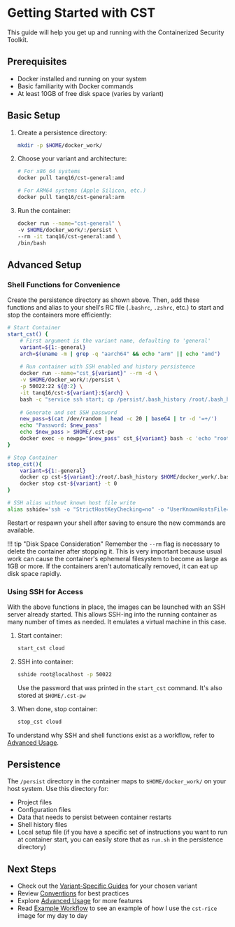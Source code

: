 # Getting Started with CST

This guide will help you get up and running with the Containerized Security Toolkit.

## Prerequisites

- Docker installed and running on your system
- Basic familiarity with Docker commands
- At least 10GB of free disk space (varies by variant)

## Basic Setup

1. Create a persistence directory:
    ```bash
    mkdir -p $HOME/docker_work/
    ```

2. Choose your variant and architecture:
    ```bash
    # For x86_64 systems
    docker pull tanq16/cst-general:amd

    # For ARM64 systems (Apple Silicon, etc.)
    docker pull tanq16/cst-general:arm
    ```

3. Run the container:
    ```bash
    docker run --name="cst-general" \
    -v $HOME/docker_work/:/persist \
    --rm -it tanq16/cst-general:amd \
    /bin/bash
    ```

## Advanced Setup

### Shell Functions for Convenience

Create the persistence directory as shown above. Then, add these functions and alias to your shell's RC file (`.bashrc`, `.zshrc`, etc.) to start and stop the containers more efficiently:

```bash
# Start Container
start_cst() {
    # First argument is the variant name, defaulting to 'general'
    variant=${1:-general}
    arch=$(uname -m | grep -q "aarch64" && echo "arm" || echo "amd")
    
    # Run container with SSH enabled and history persistence
    docker run --name="cst_${variant}" --rm -d \
    -v $HOME/docker_work/:/persist \
    -p 50022:22 ${@:2} \
    -it tanq16/cst-${variant}:${arch} \
    bash -c "service ssh start; cp /persist/.bash_history /root/.bash_history 2>/dev/null; tail -f /dev/null"
    
    # Generate and set SSH password
    new_pass=$(cat /dev/random | head -c 20 | base64 | tr -d '=+/')
    echo "Password: $new_pass"
    echo $new_pass > $HOME/.cst-pw
    docker exec -e newpp="$new_pass" cst_${variant} bash -c 'echo "root:$(printenv newpp)" | chpasswd'
}

# Stop Container
stop_cst(){
    variant=${1:-general}
    docker cp cst-${variant}:/root/.bash_history $HOME/docker_work/.bash_history 2>/dev/null
    docker stop cst-${variant} -t 0
}

# SSH alias without known host file write
alias sshide='ssh -o "StrictHostKeyChecking=no" -o "UserKnownHostsFile=/dev/null"'
```

Restart or respawn your shell after saving to ensure the new commands are available.

!!! tip "Disk Space Consideration"
    Remember the `--rm` flag is necessary to delete the container after stopping it. This is very important because usual work can cause the container's ephemeral filesystem to become as large as 1GB or more. If the containers aren't automatically removed, it can eat up disk space rapidly.

### Using SSH for Access

With the above functions in place, the images can be launched with an SSH server already started. This allows SSH-ing into the running container as many number of times as needed. It emulates a virtual machine in this case.

1. Start container:
    ```bash
    start_cst cloud
    ```

2. SSH into container:
    ```bash
    sshide root@localhost -p 50022
    ```
    Use the password that was printed in the `start_cst` command. It's also stored at `$HOME/.cst-pw`

3. When done, stop container:
    ```bash
    stop_cst cloud
    ```

To understand why SSH and shell functions exist as a workflow, refer to [Advanced Usage](advanced/shortcuts.md).

## Persistence

The `/persist` directory in the container maps to `$HOME/docker_work/` on your host system. Use this directory for:

- Project files
- Configuration files
- Data that needs to persist between container restarts
- Shell history files
- Local setup file (if you have a specific set of instructions you want to run at container start, you can easily store that as `run.sh` in the persistence directory)

## Next Steps

- Check out the [Variant-Specific Guides](variants/index.md) for your chosen variant
- Review [Conventions](conventions.md) for best practices
- Explore [Advanced Usage](advanced/shortcuts.md) for more features
- Read [Example Workflow](advanced/workflow.md) to see an example of how I use the `cst-rice` image for my day to day
